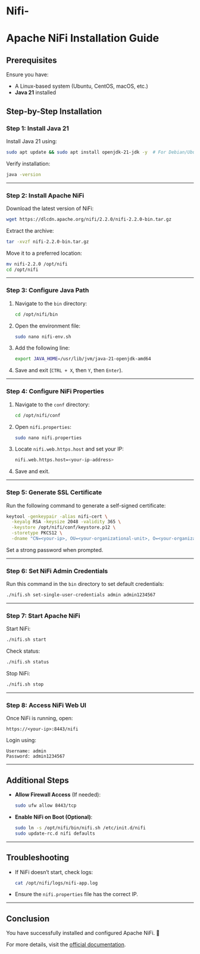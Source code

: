 # Nifi-
# Apache NiFi Installation Guide

## Prerequisites

Ensure you have:
- A Linux-based system (Ubuntu, CentOS, macOS, etc.)
- **Java 21** installed

## Step-by-Step Installation

### Step 1: Install Java 21

Install Java 21 using:

```sh
sudo apt update && sudo apt install openjdk-21-jdk -y  # For Debian/Ubuntu
```

Verify installation:

```sh
java -version
```

---

### Step 2: Install Apache NiFi

Download the latest version of NiFi:

```sh
wget https://dlcdn.apache.org/nifi/2.2.0/nifi-2.2.0-bin.tar.gz
```

Extract the archive:

```sh
tar -xvzf nifi-2.2.0-bin.tar.gz
```

Move it to a preferred location:

```sh
mv nifi-2.2.0 /opt/nifi
cd /opt/nifi
```

---

### Step 3: Configure Java Path

1. Navigate to the `bin` directory:
   ```sh
   cd /opt/nifi/bin
   ```
2. Open the environment file:
   ```sh
   sudo nano nifi-env.sh
   ```
3. Add the following line:
   ```sh
   export JAVA_HOME=/usr/lib/jvm/java-21-openjdk-amd64
   ```
4. Save and exit (`CTRL + X`, then `Y`, then `Enter`).

---

### Step 4: Configure NiFi Properties

1. Navigate to the `conf` directory:
   ```sh
   cd /opt/nifi/conf
   ```
2. Open `nifi.properties`:
   ```sh
   sudo nano nifi.properties
   ```
3. Locate `nifi.web.https.host` and set your IP:
   ```sh
   nifi.web.https.host=<your-ip-address>
   ```
4. Save and exit.

---

### Step 5: Generate SSL Certificate

Run the following command to generate a self-signed certificate:

```sh
keytool -genkeypair -alias nifi-cert \
  -keyalg RSA -keysize 2048 -validity 365 \
  -keystore /opt/nifi/conf/keystore.p12 \
  -storetype PKCS12 \
  -dname "CN=<your-ip>, OU=<your-organizational-unit>, O=<your-organization>, L=<your-city>, ST=<your-state>, C=<your-country>"
```

Set a strong password when prompted.

---

### Step 6: Set NiFi Admin Credentials

Run this command in the `bin` directory to set default credentials:

```sh
./nifi.sh set-single-user-credentials admin admin1234567
```

---

### Step 7: Start Apache NiFi

Start NiFi:

```sh
./nifi.sh start
```

Check status:

```sh
./nifi.sh status
```

Stop NiFi:

```sh
./nifi.sh stop
```

---

### Step 8: Access NiFi Web UI

Once NiFi is running, open:

```
https://<your-ip>:8443/nifi
```

Login using:

```
Username: admin
Password: admin1234567
```

---

## Additional Steps

- **Allow Firewall Access** (If needed):
  ```sh
  sudo ufw allow 8443/tcp
  ```

- **Enable NiFi on Boot (Optional)**:
  ```sh
  sudo ln -s /opt/nifi/bin/nifi.sh /etc/init.d/nifi
  sudo update-rc.d nifi defaults
  ```

---

## Troubleshooting

- If NiFi doesn’t start, check logs:
  ```sh
  cat /opt/nifi/logs/nifi-app.log
  ```
- Ensure the `nifi.properties` file has the correct IP.

---

## Conclusion

You have successfully installed and configured Apache NiFi. 🎉

For more details, visit the [official documentation](https://nifi.apache.org/docs.html).
